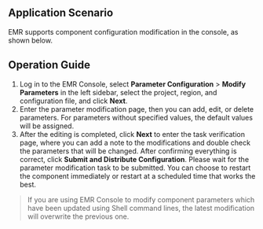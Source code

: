 

## Application Scenario
EMR supports component configuration modification in the console, as shown below.

## Operation Guide
1. Log in to the EMR Console, select **Parameter Configuration** > **Modify Parameters** in the left sidebar, select the project, region, and configuration file, and click **Next**.
2. Enter the parameter modification page, then you can add, edit, or delete parameters. For parameters without specified values, the default values will be assigned.
3. After the editing is completed, click **Next** to enter the task verification page, where you can add a note to the modifications and double check the parameters that will be changed. After confirming everything is correct, click **Submit and Distribute Configuration**.
Please wait for the parameter modification task to be submitted. You can choose to restart the component immediately or restart at a scheduled time that works the best.
>If you are using EMR Console to modify component parameters which have been updated using Shell command lines, the latest modification will overwrite the previous one.
>

